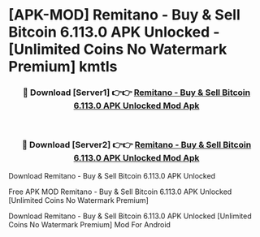 # [APK-MOD] Remitano - Buy & Sell Bitcoin 6.113.0 APK Unlocked - [Unlimited Coins No Watermark Premium] kmtls



<div align="center">
<h3>🔴 Download [Server1] 👉👉 <a href="https://momento.my/?title=Remitano_-_Buy_&_Sell_Bitcoin_6.113.0_APK_Unlocked">Remitano - Buy & Sell Bitcoin 6.113.0 APK Unlocked Mod Apk</a></h3><br>

<h3>🔴 Download [Server2] 👉👉 <a href="https://momento.my/?title=Remitano_-_Buy_&_Sell_Bitcoin_6.113.0_APK_Unlocked">Remitano - Buy & Sell Bitcoin 6.113.0 APK Unlocked Mod Apk</a></h3>
</div>



Download Remitano - Buy & Sell Bitcoin 6.113.0 APK Unlocked 

Free APK MOD Remitano - Buy & Sell Bitcoin 6.113.0 APK Unlocked [Unlimited Coins No Watermark Premium]

Download Remitano - Buy & Sell Bitcoin 6.113.0 APK Unlocked [Unlimited Coins No Watermark Premium] Mod For Android

